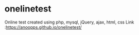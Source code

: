 # onelinetest
Online test created using php, mysql, jQuery, ajax, html, css
Link :https://anoopps.github.io/onelinetest/
